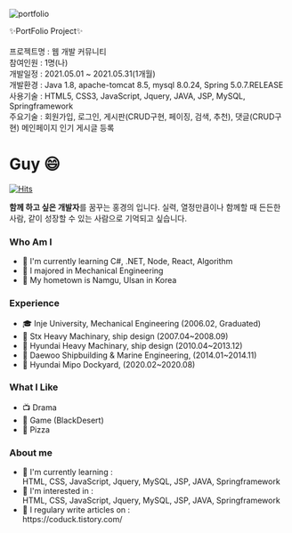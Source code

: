 ![portfolio](https://user-images.githubusercontent.com/80883357/123402307-9095e580-d5e2-11eb-9c12-9a6ed4fd1f0d.png)

✨PortFolio Project✨<br><br>
프로젝트명 : 웹 개발 커뮤니티<br>
참여인원 : 1명(나)<br>
개발일정 : 2021.05.01 ~ 2021.05.31(1개월)<br>
개발환경 : Java 1.8, apache-tomcat 8.5, mysql 8.0.24, Spring 5.0.7.RELEASE<br>
사용기술 : HTML5, CSS3, JavaScript, Jquery, JAVA, JSP, MySQL, Springframework<br>
주요기술 : 회원가입, 로그인, 게시판(CRUD구현, 페이징, 검색, 추천), 댓글(CRUD구현) 메인페이지 인기 게시글 등록<br>

<h1>Guy 😄</h1>

[![Hits](https://hits.seeyoufarm.com/api/count/incr/badge.svg?url=https%3A%2F%2Fgithub.com%2Fgjbae1212%2Fhit-counter)](https://hits.seeyoufarm.com)                 

<b>함께 하고 싶은 개발자</b>를 꿈꾸는 홍경의 입니다.
실력, 열정만큼이나 함께할 때 든든한 사람, 같이 성장할 수 있는
사람으로 기억되고 싶습니다.<br>
<h3>Who Am I</h3>
<ul>
  <li>
    🌱 I'm currently learning C#, .NET, Node, React, Algorithm
  </li>
  <li>
    🥇 I majored in Mechanical Engineering
  </li>
  <li>
    🚅 My hometown is Namgu, Ulsan in Korea
  </li>
</ul>
<h3>Experience</h3>
<ul>
  <li>
    🎓 Inje University, Mechanical Engineering (2006.02, Graduated)
  </li>
  <li>
    💊 Stx Heavy Machinary, ship design (2007.04~2008.09)
  </li>
  <li>
    💊 Hyundai Heavy Machinary, ship design (2010.04~2013.12)
  </li>
  <li>
    💊 Daewoo Shipbuilding & Marine Engineering, (2014.01~2014.11)
  </li>
  <li>
    💊 Hyundai Mipo Dockyard, (2020.02~2020.08)
  </li>
</ul>
<h3>What I Like</h3>
<ul>
  <li>
    📺 Drama
  </li>
  <li>
    🔵 Game (BlackDesert)
  </li>
  <li>
    🍕 Pizza
  </li>
</ul>

<h3>About me</h3>
<ul>
  <li>
    🌱 I'm currently learning :<br>
    HTML, CSS, JavaScript, 
    Jquery, MySQL, JSP, JAVA, Springframework</h4>
  </li>
  <li>
    🤔 I'm interested in :<br> 
    HTML, CSS, JavaScript, 
    Jquery, MySQL, JSP, JAVA, Springframework
  </li>
  <li>
    💬 I regulary write articles on :<br>
    https://coduck.tistory.com/
  </li>
</ul>
<!--
**hgu0125/hgu0125** is a ✨ _special_ ✨ repository because its `README.md` (this file) appears on your GitHub profile.

Here are some ideas to get you started:

- 🔭 I’m currently working on ...
- 🌱 I’m currently learning ...
- 👯 I’m looking to collaborate on ...
- 🤔 I’m looking for help with ...
- 💬 Ask me about ...
- 📫 How to reach me: ...
- 😄 Pronouns: ...
- ⚡ Fun fact: ...
-->

